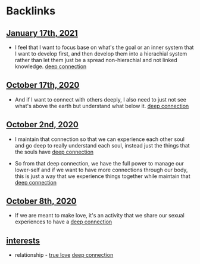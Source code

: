 
# Backlinks
## [January 17th, 2021](<January 17th, 2021.md>)
- I feel that I want to focus base on what's the goal or an inner system that I want to develop first, and then develop them into a hierachial system rather than let them just be a spread non-hierachial and not linked knowledge. [deep connection](<deep connection.md>)

## [October 17th, 2020](<October 17th, 2020.md>)
- And if I want to connect with others deeply, I also need to just not see what's above the earth but understand what below it. [deep connection](<deep connection.md>)

## [October 2nd, 2020](<October 2nd, 2020.md>)
- I maintain that connection so that we can experience each other soul and go deep to really understand each soul, instead just the things that the souls have [deep connection](<deep connection.md>)

- So from that deep connection, we have the full power to manage our lower-self and if we want to have more connections through our body, this is just a way that we experience things together while maintain that [deep connection](<deep connection.md>)

## [October 8th, 2020](<October 8th, 2020.md>)
- If we are meant to make love, it's an activity that we share our sexual experiences to have a [deep connection](<deep connection.md>)

## [interests](<interests.md>)
- relationship - [true love](<true love.md>) [deep connection](<deep connection.md>)

